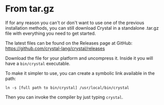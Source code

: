 # From tar.gz

If for any reason you can't or don't want to use one of the previous installation methods, you can still download Crystal in a standalone .tar.gz file with everything you need to get started.

The latest files can be found on the Releases page at GitHub: https://github.com/crystal-lang/crystal/releases

Download the file for your platform and uncompress it. Inside it you will have a `bin/crystal` executable.

To make it simpler to use, you can create a symbolic link available in the path:

`ln -s [full path to bin/crystal] /usr/local/bin/crystal`

Then you can invoke the compiler by just typing `crystal`.
